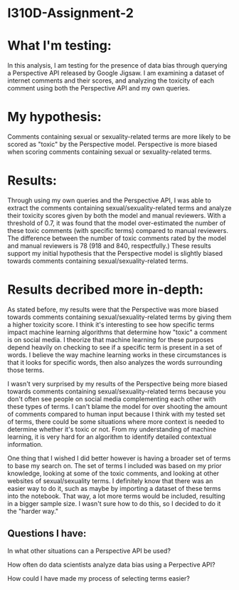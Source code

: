 # I310D-Assignment-2

# What I'm testing: 
In this analysis, I am testing for the presence of data bias through querying a Perspective API released by Google Jigsaw. I am examining a dataset of internet comments and their scores, and analyzing the toxicity of each comment using both the Perspective API and my own queries. 

# My hypothesis:
Comments containing sexual or sexuality-related terms are more likely to be scored as "toxic" by the Perspective model. Perspective is more biased when scoring comments containing sexual or sexuality-related terms.

# Results:
Through using my own queries and the Perspective API, I was able to extract the comments containing sexual/sexuality-related terms and analyze their toxicity scores given by both the model and manual reviewers. With a threshold of 0.7, it was found that the model over-estimated the number of these toxic comments (with specific terms) compared to manual reviewers. The difference between the number of toxic comments rated by the model and manual reviewers is 78 (918 and 840, respectfully.) These results support my initial hypothesis that the Perspective model is slightly biased towards comments containing sexual/sexuality-related terms. 


# Results decribed more in-depth:
As stated before, my results were that the Perspective was more biased towards comments containing sexual/sexuality-related terms by giving them a higher toxicity score.  I think it's interesting to see how specific terms impact machine learning algorithms that determine how "toxic" a comment is on social media. I theorize that machine learning for these purposes depend heavily on checking to see if a specific term is present in a set of words. I believe the way machine learning works in these circumstances is that it looks for specific words, then also analyzes the words surrounding those terms. 

I wasn't very surprised by my results of the Perspective being more biased towards comments containing sexual/sexuality-related terms because you don't often see people on social media complementing each other with these types of terms. I can't blame the model for over shooting the amount of comments compared to human input because I think with my tested set of terms, there could be some situations where more context is needed to determine whether it's toxic or not. From my understanding of machine learning, it is very hard for an algorithm to identify detailed contextual information.

One thing that I wished I did better however is having a broader set of terms to base my search on. The set of terms I included was based on my prior knowledge, looking at some of the toxic comments, and looking at other websites of sexual/sexuality terms. I definitely know that there was an easier way to do it, such as maybe by importing a dataset of these terms into the notebook. That way, a lot more terms would be included, resulting in a bigger sample size. I wasn't sure how to do this, so I decided to do it the "harder way." 

## Questions I have:
In what other situations can a Perspective API be used?

How often do data scientists analyze data bias using a Perpective API?

How could I have made my process of selecting terms easier?
